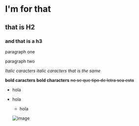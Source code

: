#  I'm for that
## that is H2
### and that is a h3

paragraph one

paragraph two

*Italic caracters*
_italic caracters that is the same_


**bold caracters**
__bold characters__
~~no se que tipo de letra sea esta~~
* hola
* hola
    * hola
    
    
    ![image](/path/to/image.jpg)

